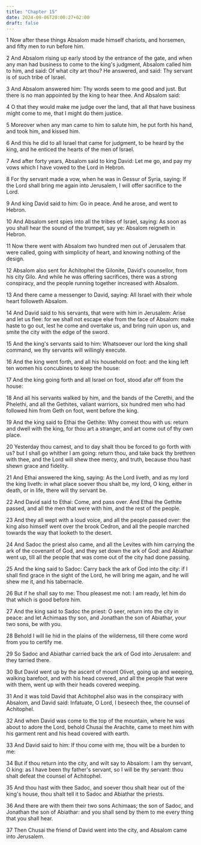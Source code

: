 ```yaml
---
title: "Chapter 15"
date: 2024-09-06T20:00:27+02:00
draft: false
---
```



1 Now after these things Absalom made himself chariots, and horsemen, and fifty men to run before him.

2 And Absalom rising up early stood by the entrance of the gate, and when any man had business to come to the king's judgment, Absalom called him to him, and said: Of what city art thou? He answered, and said: Thy servant is of such tribe of Israel.

3 And Absalom answered him: Thy words seem to me good and just. But there is no man appointed by the king to hear thee. And Absalom said:

4 O that they would make me judge over the land, that all that have business might come to me, that I might do them justice.

5 Moreover when any man came to him to salute him, he put forth his hand, and took him, and kissed him.

6 And this he did to all Israel that came for judgment, to be heard by the king, and he enticed the hearts of the men of Israel.

7 And after forty years, Absalom said to king David: Let me go, and pay my vows which I have vowed to the Lord in Hebron.

8 For thy servant made a vow, when he was in Gessur of Syria, saying: If the Lord shall bring me again into Jerusalem, I will offer sacrifice to the Lord.

9 And king David said to him: Go in peace. And he arose, and went to Hebron.

10 And Absalom sent spies into all the tribes of Israel, saying: As soon as you shall hear the sound of the trumpet, say ye: Absalom reigneth in Hebron.

11 Now there went with Absalom two hundred men out of Jerusalem that were called, going with simplicity of heart, and knowing nothing of the design.

12 Absalom also sent for Achitophel the Gilonite, David's counsellor, from his city Gilo. And while he was offering sacrifices, there was a strong conspiracy, and the people running together increased with Absalom.

13 And there came a messenger to David, saying: All Israel with their whole heart followeth Absalom.

14 And David said to his servants, that were with him in Jerusalem: Arise and let us flee: for we shall not escape else from the face of Absalom: make haste to go out, lest he come and overtake us, and bring ruin upon us, and smite the city with the edge of the sword.

15 And the king's servants said to him: Whatsoever our lord the king shall command, we thy servants will willingly execute.

16 And the king went forth, and all his household on foot: and the king left ten women his concubines to keep the house:

17 And the king going forth and all Israel on foot, stood afar off from the house:

18 And all his servants walked by him, and the bands of the Cerethi, and the Phelethi, and all the Gethites, valiant warriors, six hundred men who had followed him from Geth on foot, went before the king.

19 And the king said to Ethai the Gethite: Why comest thou with us: return and dwell with the king, for thou art a stranger, and art come out of thy own place.

20 Yesterday thou camest, and to day shalt thou be forced to go forth with us? but I shall go whither I am going: return thou, and take back thy brethren with thee, and the Lord will shew thee mercy, and truth, because thou hast shewn grace and fidelity.

21 And Ethai answered the king, saying: As the Lord liveth, and as my lord the king liveth: in what place soever thou shalt be, my lord, O king, either in death, or in life, there will thy servant be.

22 And David said to Ethai: Come, and pass over. And Ethai the Gethite passed, and all the men that were with him, and the rest of the people.

23 And they all wept with a loud voice, and all the people passed over: the king also himself went over the brook Cedron, and all the people marched towards the way that looketh to the desert.

24 And Sadoc the priest also came, and all the Levites with him carrying the ark of the covenant of God, and they set down the ark of God: and Abiathar went up, till all the people that was come out of the city had done passing.

25 And the king said to Sadoc: Carry back the ark of God into the city: if I shall find grace in the sight of the Lord, he will bring me again, and he will shew me it, and his tabernacle.

26 But if he shall say to me: Thou pleasest me not: I am ready, let him do that which is good before him.

27 And the king said to Sadoc the priest: O seer, return into the city in peace: and let Achimaas thy son, and Jonathan the son of Abiathar, your two sons, be with you.

28 Behold I will lie hid in the plains of the wilderness, till there come word from you to certify me.

29 So Sadoc and Abiathar carried back the ark of God into Jerusalem: and they tarried there.

30 But David went up by the ascent of mount Olivet, going up and weeping, walking barefoot, and with his head covered, and all the people that were with them, went up with their heads covered weeping.

31 And it was told David that Achitophel also was in the conspiracy with Absalom, and David said: Infatuate, O Lord, I beseech thee, the counsel of Achitophel.

32 And when David was come to the top of the mountain, where he was about to adore the Lord, behold Chusai the Arachite, came to meet him with his garment rent and his head covered with earth.

33 And David said to him: If thou come with me, thou wilt be a burden to me:

34 But if thou return into the city, and wilt say to Absalom: I am thy servant, O king: as I have been thy father's servant, so I will be thy servant: thou shalt defeat the counsel of Achitophel.

35 And thou hast with thee Sadoc, and soever thou shalt hear out of the king's house, thou shalt tell it to Sadoc and Abiathar the priests.

36 And there are with them their two sons Achimaas; the son of Sadoc, and Jonathan the son of Abiathar: and you shall send by them to me every thing that you shall hear.

37 Then Chusai the friend of David went into the city, and Absalom came into Jerusalem.


